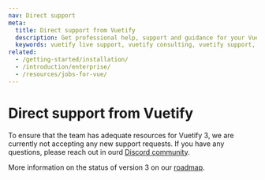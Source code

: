 ```yaml
---
nav: Direct support
meta:
  title: Direct support from Vuetify
  description: Get professional help, support and guidance for your Vue / Vuetify application from the creator from the Vuetify team.
  keywords: vuetify live support, vuetify consulting, vuetify support, vuetify help
related:
  - /getting-started/installation/
  - /introduction/enterprise/
  - /resources/jobs-for-vue/
---
```


# Direct support from Vuetify

<alert type="warning">

  To ensure that the team has adequate resources for Vuetify 3, we are currently not accepting any new support requests. If you have any questions, please reach out in ourd [Discord community](https://community.vuetifyjs.com/).

  More information on the status of version 3 on our [roadmap](/introduction/roadmap/).

</alert>

<backmatter />

